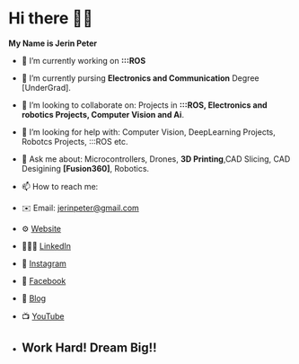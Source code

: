 # Hi there 👋🏼
**My Name is Jerin Peter**
- 🔭 I’m currently working on **:::ROS**

- 🌱 I’m currently pursing **Electronics and Communication** Degree [UnderGrad].

- 👯 I’m looking to collaborate on: Projects in **:::ROS, Electronics and robotics Projects, Computer Vision and Ai**.

- 🤔 I’m looking for help with: Computer Vision, DeepLearning Projects, Robotcs Projects, :::ROS etc.

- 💬 Ask me about: Microcontrollers, Drones, **3D Printing**,CAD Slicing, CAD Desigining **[Fusion360]**, Robotics.

- 📫 How to reach me:
* ✉️  Email: jerinpeter@gmail.com

* ⚙️ [Website](https://jerinpeter.wixsite.com/aboutme)

* 👨🏽‍🎓 [LinkedIn](https://www.linkedin.com/in/jerin-peter-2b6234190/)

*  📸 [Instagram](https://www.instagram.com/jerin_peter/)

* 📘 [Facebook](https://www.facebook.com/jerin.peter.395/)

* 📝 [Blog](https://jerinpeter14.medium.com/)

* 📺 [YouTube](https://www.youtube.com/user/jerinpeter248)
	        
- ## Work Hard! Dream Big!! 
